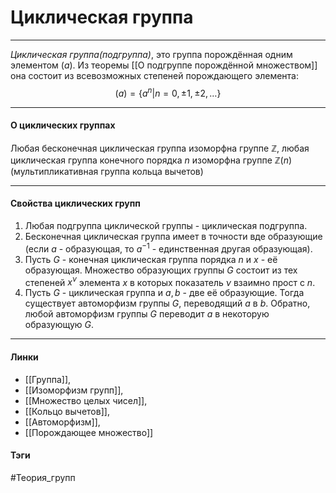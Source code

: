 # Циклическая группа
***
*Циклическая группа(подгруппа)*, это группа порождённая одним элементом $(a)$. Из теоремы [[О подгруппе порождённой множеством]] она состоит из всевозможных степеней порождающего элемента:
$$
(a)=\{a^n|n=0,\pm1,\pm2,\dots\}
$$
***
#### О циклических группах
Любая бесконечная циклическая группа изоморфна группе $\mathbb{Z}$, любая циклическая группа конечного порядка $n$ изоморфна группе $\mathbb{Z}(n)$(мультипликативная группа кольца вычетов)
***
#### Свойства циклических групп
1. Любая подгруппа циклической группы - циклическая подгруппа.
2. Бесконечная циклическая группа имеет в точности вде образующие (если $a$ - образующая, то $a^{-1}$ - единственная другая образующая).
3. Пусть $G$ - конечная циклическая группа порядка $n$ и $x$ - её образующая. Множество образующих группы $G$ состоит из тех степеней $x^{\nu}$ элемента $x$ в которых показатель $\nu$ взаимно прост с $n$.
4. Пусть $G$ - циклическая группа и $a,b$ - две её образующие. Тогда существует автоморфизм группы $G$, переводящий $a$ в $b$. Обратно, любой автоморфизм группы $G$ переводит $a$ в некоторую образующую $G$.
***
#### Линки 
- [[Группа]], 
- [[Изоморфизм групп]],
- [[Множество целых чисел]],
- [[Кольцо вычетов]],
- [[Автоморфизм]],
- [[Порождающее множество]]
#### Тэги 
 #Теория_групп 
